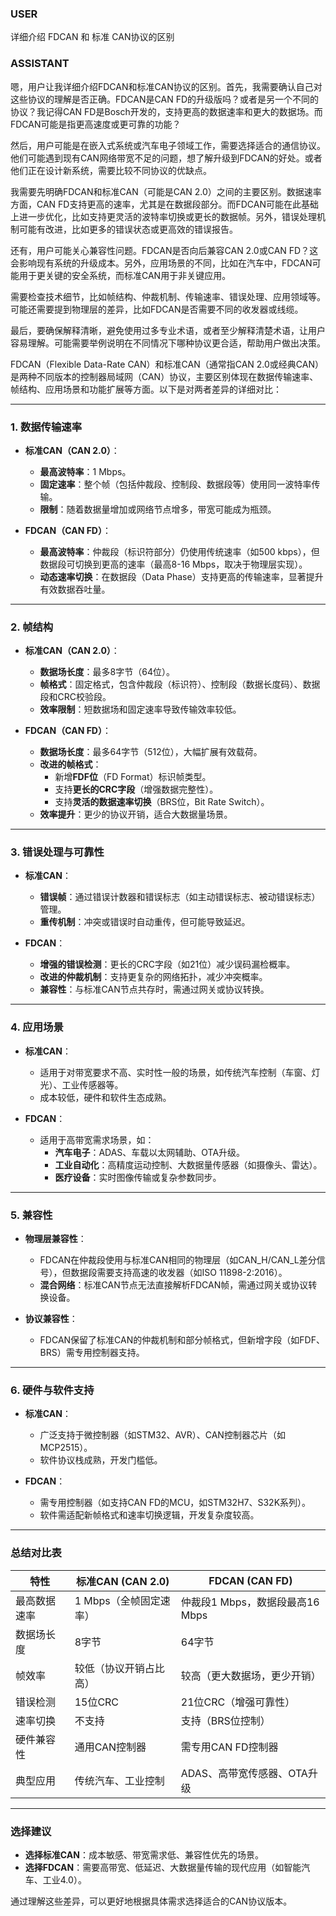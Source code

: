 ### USER
详细介绍 FDCAN 和 标准 CAN协议的区别

### ASSISTANT
<think>
嗯，用户让我详细介绍FDCAN和标准CAN协议的区别。首先，我需要确认自己对这些协议的理解是否正确。FDCAN是CAN FD的升级版吗？或者是另一个不同的协议？我记得CAN FD是Bosch开发的，支持更高的数据速率和更大的数据场。而FDCAN可能是指更高速度或更可靠的功能？

然后，用户可能是在嵌入式系统或汽车电子领域工作，需要选择适合的通信协议。他们可能遇到现有CAN网络带宽不足的问题，想了解升级到FDCAN的好处。或者他们正在设计新系统，需要比较不同协议的优缺点。

我需要先明确FDCAN和标准CAN（可能是CAN 2.0）之间的主要区别。数据速率方面，CAN FD支持更高的速率，尤其是在数据段部分。而FDCAN可能在此基础上进一步优化，比如支持更灵活的波特率切换或更长的数据帧。另外，错误处理机制可能有改进，比如更多的错误状态或更高效的错误报告。

还有，用户可能关心兼容性问题。FDCAN是否向后兼容CAN 2.0或CAN FD？这会影响现有系统的升级成本。另外，应用场景的不同，比如在汽车中，FDCAN可能用于更关键的安全系统，而标准CAN用于非关键应用。

需要检查技术细节，比如帧结构、仲裁机制、传输速率、错误处理、应用领域等。可能还需要提到物理层的差异，比如FDCAN是否需要不同的收发器或线缆。

最后，要确保解释清晰，避免使用过多专业术语，或者至少解释清楚术语，让用户容易理解。可能需要举例说明在不同情况下哪种协议更合适，帮助用户做出决策。
</think>

FDCAN（Flexible Data-Rate CAN）和标准CAN（通常指CAN 2.0或经典CAN）是两种不同版本的控制器局域网（CAN）协议，主要区别体现在数据传输速率、帧结构、应用场景和功能扩展等方面。以下是对两者差异的详细对比：

---

### **1. 数据传输速率**
- **标准CAN（CAN 2.0）**：
  - **最高波特率**：1 Mbps。
  - **固定速率**：整个帧（包括仲裁段、控制段、数据段等）使用同一波特率传输。
  - **限制**：随着数据量增加或网络节点增多，带宽可能成为瓶颈。

- **FDCAN（CAN FD）**：
  - **最高波特率**：仲裁段（标识符部分）仍使用传统速率（如500 kbps），但数据段可切换到更高的速率（最高8-16 Mbps，取决于物理层实现）。
  - **动态速率切换**：在数据段（Data Phase）支持更高的传输速率，显著提升有效数据吞吐量。

---

### **2. 帧结构**
- **标准CAN（CAN 2.0）**：
  - **数据场长度**：最多8字节（64位）。
  - **帧格式**：固定格式，包含仲裁段（标识符）、控制段（数据长度码）、数据段和CRC校验段。
  - **效率限制**：短数据场和固定速率导致传输效率较低。

- **FDCAN（CAN FD）**：
  - **数据场长度**：最多64字节（512位），大幅扩展有效载荷。
  - **改进的帧格式**：
    - 新增**FDF位**（FD Format）标识帧类型。
    - 支持**更长的CRC字段**（增强数据完整性）。
    - 支持**灵活的数据速率切换**（BRS位，Bit Rate Switch）。
  - **效率提升**：更少的协议开销，适合大数据量场景。

---

### **3. 错误处理与可靠性**
- **标准CAN**：
  - **错误帧**：通过错误计数器和错误标志（如主动错误标志、被动错误标志）管理。
  - **重传机制**：冲突或错误时自动重传，但可能导致延迟。

- **FDCAN**：
  - **增强的错误检测**：更长的CRC字段（如21位）减少误码漏检概率。
  - **改进的仲裁机制**：支持更复杂的网络拓扑，减少冲突概率。
  - **兼容性**：与标准CAN节点共存时，需通过网关或协议转换。

---

### **4. 应用场景**
- **标准CAN**：
  - 适用于对带宽要求不高、实时性一般的场景，如传统汽车控制（车窗、灯光）、工业传感器等。
  - 成本较低，硬件和软件生态成熟。

- **FDCAN**：
  - 适用于高带宽需求场景，如：
    - **汽车电子**：ADAS、车载以太网辅助、OTA升级。
    - **工业自动化**：高精度运动控制、大数据量传感器（如摄像头、雷达）。
    - **医疗设备**：实时图像传输或复杂参数同步。

---

### **5. 兼容性**
- **物理层兼容性**：
  - FDCAN在仲裁段使用与标准CAN相同的物理层（如CAN_H/CAN_L差分信号），但数据段需要支持高速的收发器（如ISO 11898-2:2016）。
  - **混合网络**：标准CAN节点无法直接解析FDCAN帧，需通过网关或协议转换设备。

- **协议兼容性**：
  - FDCAN保留了标准CAN的仲裁机制和部分帧格式，但新增字段（如FDF、BRS）需专用控制器支持。

---

### **6. 硬件与软件支持**
- **标准CAN**：
  - 广泛支持于微控制器（如STM32、AVR）、CAN控制器芯片（如MCP2515）。
  - 软件协议栈成熟，开发门槛低。

- **FDCAN**：
  - 需专用控制器（如支持CAN FD的MCU，如STM32H7、S32K系列）。
  - 软件需适配新帧格式和速率切换逻辑，开发复杂度较高。

---

### **总结对比表**
| **特性**         | **标准CAN (CAN 2.0)**       | **FDCAN (CAN FD)**               |
|-------------------|-----------------------------|----------------------------------|
| 最高数据速率      | 1 Mbps（全帧固定速率）      | 仲裁段1 Mbps，数据段最高16 Mbps |
| 数据场长度        | 8字节                       | 64字节                          |
| 帧效率            | 较低（协议开销占比高）      | 较高（更大数据场，更少开销）    |
| 错误检测          | 15位CRC                     | 21位CRC（增强可靠性）           |
| 速率切换          | 不支持                      | 支持（BRS位控制）               |
| 硬件兼容性        | 通用CAN控制器               | 需专用CAN FD控制器              |
| 典型应用          | 传统汽车、工业控制          | ADAS、高带宽传感器、OTA升级     |

---

### **选择建议**
- **选择标准CAN**：成本敏感、带宽需求低、兼容性优先的场景。
- **选择FDCAN**：需要高带宽、低延迟、大数据量传输的现代应用（如智能汽车、工业4.0）。

通过理解这些差异，可以更好地根据具体需求选择适合的CAN协议版本。